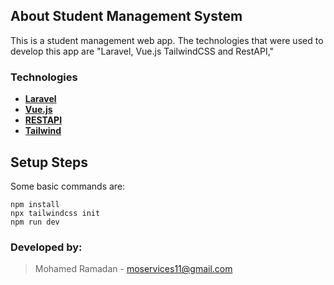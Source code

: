## About Student Management System

This is a student management web app. 
The technologies that were used to develop this app are "Laravel, Vue.js TailwindCSS and RestAPI,"

### Technologies

- **[Laravel](https://laravel.com/docs/8.x)**
- **[Vue.js](https://vuejs.org/v2/guide/)**
- **[RESTAPI](https://)**
- **[Tailwind](https://tailwindcss.com/docs/guides/laravel)**

## Setup Steps

Some basic commands are:
```
npm install
npx tailwindcss init
npm run dev
```
### Developed by:
> Mohamed Ramadan -
> moservices11@gmail.com